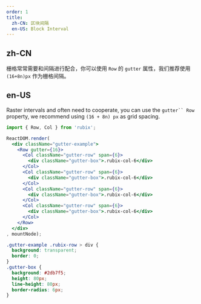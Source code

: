 ```yaml
---
order: 1
title: 
  zh-CN: 区块间隔
  en-US: Block Interval
---
```


## zh-CN

栅格常常需要和间隔进行配合，你可以使用 `Row` 的 `gutter` 属性，我们推荐使用 `(16+8n)px` 作为栅格间隔。

## en-US

Raster intervals and often need to cooperate, you can use the `gutter`` Row` property, we recommend using `(16 + 8n) px` as grid spacing.

````jsx
import { Row, Col } from 'rubix';

ReactDOM.render(
  <div className="gutter-example">
    <Row gutter={16}>
      <Col className="gutter-row" span={6}>
        <div className="gutter-box">.rubix-col-6</div>
      </Col>
      <Col className="gutter-row" span={6}>
        <div className="gutter-box">.rubix-col-6</div>
      </Col>
      <Col className="gutter-row" span={6}>
        <div className="gutter-box">.rubix-col-6</div>
      </Col>
      <Col className="gutter-row" span={6}>
        <div className="gutter-box">.rubix-col-6</div>
      </Col>
    </Row>
  </div>
, mountNode);
````

````css
.gutter-example .rubix-row > div {
  background: transparent;
  border: 0;
}
.gutter-box {
  background: #2db7f5;
  height: 80px;
  line-height: 80px;
  border-radius: 6px;
}
````
